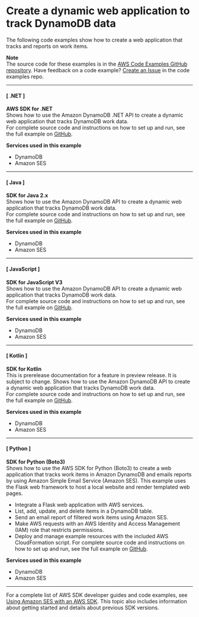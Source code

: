 # Create a dynamic web application to track DynamoDB data<a name="example_cross_DynamoDBDataTracker_section"></a>

The following code examples show how to create a web application that tracks and reports on work items\.

**Note**  
The source code for these examples is in the [AWS Code Examples GitHub repository](https://github.com/awsdocs/aws-doc-sdk-examples)\. Have feedback on a code example? [Create an Issue](https://github.com/awsdocs/aws-doc-sdk-examples/issues/new/choose) in the code examples repo\. 

------
#### [ \.NET ]

**AWS SDK for \.NET**  
 Shows how to use the Amazon DynamoDB \.NET API to create a dynamic web application that tracks DynamoDB work data\.   
 For complete source code and instructions on how to set up and run, see the full example on [GitHub](https://github.com/awsdocs/aws-doc-sdk-examples/tree/main/dotnetv3/cross-service/DynamodbWebApp)\.   

**Services used in this example**
+ DynamoDB
+ Amazon SES

------
#### [ Java ]

**SDK for Java 2\.x**  
 Shows how to use the Amazon DynamoDB API to create a dynamic web application that tracks DynamoDB work data\.   
 For complete source code and instructions on how to set up and run, see the full example on [GitHub](https://github.com/awsdocs/aws-doc-sdk-examples/tree/main/javav2/usecases/creating_dynamodb_web_app)\.   

**Services used in this example**
+ DynamoDB
+ Amazon SES

------
#### [ JavaScript ]

**SDK for JavaScript V3**  
 Shows how to use the Amazon DynamoDB API to create a dynamic web application that tracks DynamoDB work data\.   
 For complete source code and instructions on how to set up and run, see the full example on [GitHub](https://github.com/awsdocs/aws-doc-sdk-examples/tree/main/javascriptv3/example_code/cross-services/ddb-item-tracker)\.   

**Services used in this example**
+ DynamoDB
+ Amazon SES

------
#### [ Kotlin ]

**SDK for Kotlin**  
This is prerelease documentation for a feature in preview release\. It is subject to change\.
 Shows how to use the Amazon DynamoDB API to create a dynamic web application that tracks DynamoDB work data\.   
 For complete source code and instructions on how to set up and run, see the full example on [GitHub](https://github.com/awsdocs/aws-doc-sdk-examples/tree/main/kotlin/usecases/itemtracker_dynamodb)\.   

**Services used in this example**
+ DynamoDB
+ Amazon SES

------
#### [ Python ]

**SDK for Python \(Boto3\)**  
 Shows how to use the AWS SDK for Python \(Boto3\) to create a web application that tracks work items in Amazon DynamoDB and emails reports by using Amazon Simple Email Service \(Amazon SES\)\. This example uses the Flask web framework to host a local website and render templated web pages\.   
+ Integrate a Flask web application with AWS services\.
+ List, add, update, and delete items in a DynamoDB table\.
+ Send an email report of filtered work items using Amazon SES\.
+ Make AWS requests with an AWS Identity and Access Management \(IAM\) role that restricts permissions\.
+ Deploy and manage example resources with the included AWS CloudFormation script\.
 For complete source code and instructions on how to set up and run, see the full example on [GitHub](https://github.com/awsdocs/aws-doc-sdk-examples/tree/main/python/cross_service/dynamodb_item_tracker)\.   

**Services used in this example**
+ DynamoDB
+ Amazon SES

------

For a complete list of AWS SDK developer guides and code examples, see [Using Amazon SES with an AWS SDK](sdk-general-information-section.md)\. This topic also includes information about getting started and details about previous SDK versions\.